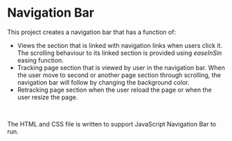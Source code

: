 # Navigation Bar

This project creates a navigation bar that has a function of: <br>
- Views the section that is linked with navigation links when users click it. 
The scrolling behaviour to its linked section is provided using *easeInSin* easing function.
- Tracking page section that is viewed by user in the navigation bar. When the user move to second or another page section through scrolling, the navigation bar will follow by changing the background color. 
- Retracking page section when the user reload the page or when the user resize the page.

<br>

The HTML and CSS file is written to support JavaScript Navigation Bar to run.